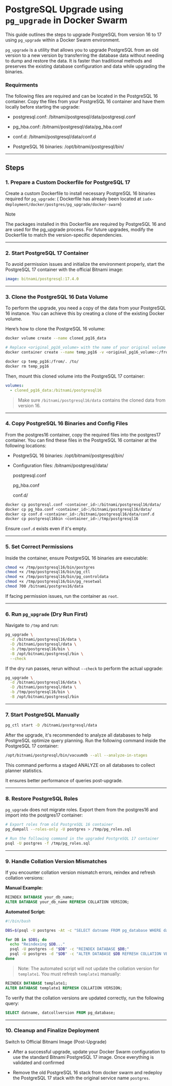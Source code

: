# PostgreSQL Upgrade using `pg_upgrade` in Docker Swarm

This guide outlines the steps to upgrade PostgreSQL from version 16 to 17 using `pg_upgrade` within a Docker Swarm environment.

`pg_upgrade` is a utility that allows you to upgrade PostgreSQL from an old version to a new version by transferring the database data without needing to dump and restore the data. It is faster than traditional methods and preserves the existing database configuration and data while upgrading the binaries.

### Requirments 

The following files are required and can be located in the PostgreSQL 16 container. Copy the files from your PostgreSQL 16 container and have them locally before starting the upgrade:

* postgresql.conf: /bitnami/postgresql/data/postgresql.conf

* pg_hba.conf: /bitnami/postgresql/data/pg_hba.conf

* conf.d: /bitnami/postgresql/data/conf.d

* PostgreSQL 16 binaries: /opt/bitnami/postgresql/bin/


---

##  Steps

### 1. Prepare a Custom Dockerfile for PostgreSQL 17

Create a custom Dockerfile to install necessary PostgreSQL 16 binaries required for `pg_upgrade`: ( Dockerfile has already been located at `iudx-deployment/docker/postgres/pg_upgrade/docker-swarm`)


> [!NOTE] 
> The packages installed in this Dockerfile are required by PostgreSQL 16 and are used for the pg_upgrade process. For future  upgrades, modify the Dockerfile to match the version-specific dependencies.



---

### 2. Start PostgreSQL 17 Container

To avoid permission issues and initialize the environment properly, start the PostgreSQL 17 container with the official Bitnami image:

```yaml
image: bitnami/postgresql:17.4.0
```

---

### 3. Clone the PostgreSQL 16 Data Volume

To perform the upgrade, you need a copy of the data from your PostgreSQL 16 instance. You can achieve this by creating a clone of the existing Docker volume.

Here’s how to clone the PostgreSQL 16 volume:

```bash
docker volume create --name cloned_pg16_data

# Replace <original_pg16_volume> with the name of your original volume
docker container create --name temp_pg16 -v <original_pg16_volume>:/from -v cloned_pg16_data:/to alpine

docker cp temp_pg16:/from/. /to/
docker rm temp_pg16
```

Then, mount this cloned volume into the PostgreSQL 17 container:

```yaml
volumes:
  - cloned_pg16_data:/bitnami/postgresql16
```

> Make sure `/bitnami/postgresql16/data` contains the cloned data from version 16.

---

### 4. Copy PostgreSQL 16 Binaries and Config Files

From the postgres16 container, copy the required files into the postgres17 container. You can find these files in the PostgreSQL 16 container at the following locations:

* PostgreSQL 16 binaries: /opt/bitnami/postgresql/bin/

* Configuration files: /bitnami/postgresql/data/

  postgresql.conf

  pg_hba.conf

  conf.d/

```bash
docker cp postgresql.conf <container_id>:/bitnami/postgresql16/data/
docker cp pg_hba.conf <container_id>:/bitnami/postgresql16/data/
docker cp conf.d <container_id>:/bitnami/postgresql16/data/conf.d
docker cp postgresql16bin <container_id>:/tmp/postgresql16
```

Ensure `conf.d` exists even if it's empty.

---

### 5. Set Correct Permissions

Inside the container, ensure PostgreSQL 16 binaries are executable:

```bash
chmod +x /tmp/postgresql16/bin/postgres
chmod +x /tmp/postgresql16/bin/pg_ctl
chmod +x /tmp/postgresql16/bin/pg_controldata
chmod +x /tmp/postgresql16/bin/pg_resetwal
chmod 700 /bitnami/postgres16/data
```

  If facing permission issues, run the container as `root`.

---

### 6. Run `pg_upgrade` (Dry Run First)

Navigate to `/tmp` and run:

```bash
pg_upgrade \
  -d /bitnami/postgresql16/data \
  -D /bitnami/postgresql/data \
  -b /tmp/postgresql16/bin \
  -B /opt/bitnami/postgresql/bin \
  --check
```

If the dry run passes, rerun without `--check` to perform the actual upgrade:

```bash
pg_upgrade \
  -d /bitnami/postgresql16/data \
  -D /bitnami/postgresql/data \
  -b /tmp/postgresql16/bin \
  -B /opt/bitnami/postgresql/bin
```

---

### 7. Start PostgreSQL Manually

```bash
pg_ctl start -D /bitnami/postgresql/data
```


After the upgrade, it's recommended to analyze all databases to help PostgreSQL optimize query planning. Run the following command inside the PostgreSQL 17 container:

```bash
/opt/bitnami/postgresql/bin/vacuumdb --all --analyze-in-stages
```
This command performs a staged ANALYZE on all databases to collect planner statistics.

It ensures better performance of queries post-upgrade.

---

### 8. Restore PostgreSQL Roles

`pg_upgrade` does not migrate roles. Export them from the postgres16 and import into the postgres17 container:

```bash
# Export roles from old PostgreSQL 16 container
pg_dumpall --roles-only -U postgres > /tmp/pg_roles.sql

# Run the following command in the upgraded PostgreSQL 17 container
psql -U postgres -f /tmp/pg_roles.sql
```

---

### 9. Handle Collation Version Mismatches

If you encounter collation version mismatch errors, reindex and refresh collation versions:

**Manual Example:**

```sql
REINDEX DATABASE your_db_name;
ALTER DATABASE your_db_name REFRESH COLLATION VERSION;
```

**Automated Script:**

```bash
#!/bin/bash

DBS=$(psql -U postgres -At -c "SELECT datname FROM pg_database WHERE datistemplate = false AND datallowconn = true;")

for DB in $DBS; do
  echo "Reindexing $DB..."
  psql -U postgres -d "$DB" -c "REINDEX DATABASE $DB;"
  psql -U postgres -d "$DB" -c "ALTER DATABASE $DB REFRESH COLLATION VERSION;"
done
```

>  Note: The automated script will not update the collation version for `template1`. You must refresh `template1` manually:

```sql
REINDEX DATABASE template1;
ALTER DATABASE template1 REFRESH COLLATION VERSION;
```

To verify that the collation versions are updated correctly, run the following query:

```sql
SELECT datname, datcollversion FROM pg_database;
```

---

### 10. Cleanup and Finalize Deployment
 
Switch to Official Bitnami Image (Post-Upgrade)

 - After a successful upgrade, update your Docker Swarm configuration to use the standard Bitnami PostgreSQL 17 image.
   Once everything is validated and confirmed

- Remove the old PostgreSQL 16 stack from docker swarm and redeploy the PostgreSQL 17 stack with the original service name `postgres`.